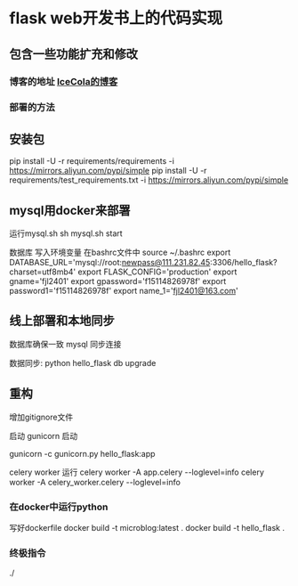 # flask web开发书上的代码实现
## 包含一些功能扩充和修改

### 博客的地址 [IceCola的博客](http://111.231.82.45)

### 部署的方法
## 安装包
 pip install -U -r requirements/requirements -i https://mirrors.aliyun.com/pypi/simple
 pip install -U -r requirements/test_requirements.txt -i https://mirrors.aliyun.com/pypi/simple

## mysql用docker来部署

运行mysql.sh  sh mysql.sh start
 



数据库 写入环境变量
在bashrc文件中
source ~/.bashrc
export DATABASE_URL='mysql://root:newpass@111.231.82.45:3306/hello_flask?charset=utf8mb4'
export FLASK_CONFIG='production'
export gname='fjl2401'
export gpassword='f15114826978f'
export password1='f15114826978f'
export name_1='fjl2401@163.com'


## 线上部署和本地同步   
数据库确保一致
mysql 同步连接







数据同步:
python hello_flask db upgrade

## 重构

增加gitignore文件

启动  gunicorn 启动
 
gunicorn -c gunicorn.py hello_flask:app

celery worker 运行
celery worker -A app.celery --loglevel=info
celery worker -A celery_worker.celery --loglevel=info


### 在docker中运行python

写好dockerfile 
 docker build -t microblog:latest .
  docker build -t hello_flask .
  
### 终极指令
./